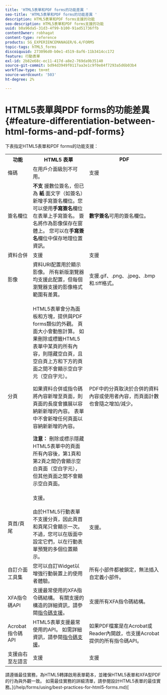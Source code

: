 ```yaml
---
title: 'HTML5表單和PDF forms的功能差異 '
seo-title: 'HTML5表單和PDF forms的功能差異 '
description: HTML5表單和PDF forms支援的功能
seo-description: HTML5表單和PDF forms支援的功能
uuid: b0a96da5-31d3-4f99-b100-91ad51736ffb
contentOwner: robhagat
content-type: reference
products: SG_EXPERIENCEMANAGER/6.4/FORMS
topic-tags: hTML5_forms
discoiquuid: 273096d0-b0e1-4519-8af6-11b3414cc172
feature: 行動表單
exl-id: 2b82e68c-ec11-417d-a8e2-769da9b35140
source-git-commit: bd94d3949f0117aa3e1c9f0e84f7293a5d6b03b4
workflow-type: tm+mt
source-wordcount: '503'
ht-degree: 2%

---
```


# HTML5表單與PDF forms的功能差異{#feature-differentiation-between-html-forms-and-pdf-forms}

下表指定HTML5表單和PDF forms的功能支援：

<table> 
 <tbody>
  <tr>
   <th>功能</th> 
   <th>HTML5 表單</th> 
   <th>PDF</th> 
  </tr>
  <tr>
   <td>條碼<br /> </td> 
   <td>在用戶介面級別不可用。 </td> 
   <td>支援</td> 
  </tr>
  <tr>
   <td>簽名欄位<br /> </td> 
   <td><strong>不支</strong> 援數位簽名，但已為 <strong>紙</strong> 面文字（如簽名）新增手寫簽名欄位。您可以使用<strong>手寫簽名</strong>欄位在表單上手寫簽名。 簽名將作為影像保存在窗體上。 您可以在<strong>手寫簽名</strong>欄位中保存地理位置資訊。</td> 
   <td><strong>數字簽名</strong>可用的簽名欄位。</td> 
  </tr>
  <tr>
   <td>資料合併</td> 
   <td>支援</td> 
   <td>支援</td> 
  </tr>
  <tr>
   <td>影像</td> 
   <td>資料URI配置用於顯示影像。 所有新版瀏覽器均支援此配置，但每個瀏覽器支援的影像格式範圍有差異。<br /> </td> 
   <td>支援.gif、.png、.jpeg、.bmp和.tiff格式。</td> 
  </tr>
  <tr>
   <td>分頁<br /> </td> 
   <td><p>HTML5表單會分為面板和方塊，提供與PDF forms類似的外觀。 頁面大小會動態計算。 如果刪除或標籤HTML5表單中某頁的所有內容，則隱藏空白頁，且空白頁上方和下方的頁面之間不會顯示空白字元（空白字元）。</p> <p>如果資料合併或指令碼將內容新增至頁面，則頁面的長度會擴展以容納新新增的內容。 表單中不會新增任何頁面以容納新新增的內容。 </p> <p><strong>注意：</strong> 刪除或標示隱藏HTML5表單中的頁面所有內容後，第1頁和第2頁之間仍會顯示空白頁面（空白字元），但其他頁面之間不會顯示空白頁面。</p> </td> 
   <td>PDF中的分頁取決於合併的資料內容或使用者內容，而頁面計數也會隨之增加/減少。</td> 
  </tr>
  <tr>
   <td>頁首/頁尾 </td> 
   <td>支援。<br /> <br /> 由於HTML5行動表單不支援分頁，因此頁首和頁尾只會顯示一次。不過，您可以在版面中設定它們，以在行動表單預覽的多個位置顯示。<br /> </td> 
   <td>支援。</td> 
  </tr>
  <tr>
   <td>自訂介面工具集</td> 
   <td>您可以自訂Widget以增強行動裝置上的使用者體驗。<br /> </td> 
   <td>所有小部件都被鎖定，無法插入自定義小部件。<br /> </td> 
  </tr>
  <tr>
   <td>XFA指令碼API</td> 
   <td>支援最常使用的XFA指令碼結構。 有關支援的構造的詳細資訊，請參閱<a href="/help/forms/using/scripting-support.md">指令碼支援</a>。</td> 
   <td>支援所有XFA指令碼結構。</td> 
  </tr>
  <tr>
   <td>Acrobat指令碼API </td> 
   <td>HTML5表單支援最常使用的API。 如需詳細資訊，請參閱<a href="/help/forms/using/scripting-support.md">指令碼支援</a>。</td> 
   <td>如果PDF檔案是在Acrobat或Reader內開啟，也支援Acrobat提供的所有指令碼API。</td> 
  </tr>
  <tr>
   <td>支援由右至左語言 </td> 
   <td>支援</td> 
   <td>支援</td> 
  </tr>
 </tbody>
</table>

請遵循最佳實務，為HTML5轉譯啟用表單範本，並確保HTML5表單和XFA型PDF的行為與外觀一致。 如需最佳實務的詳細清單，請參閱設計HTML5表單的最佳實務。](/help/forms/using/best-practices-for-html5-forms.md)[
